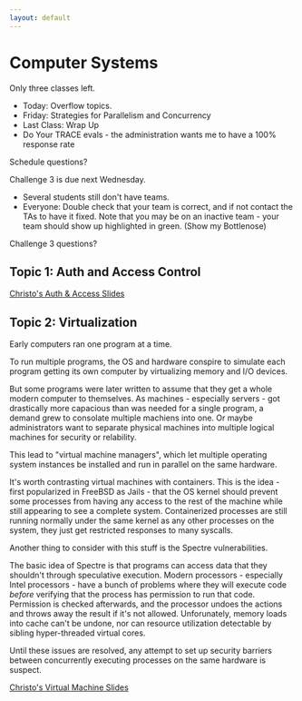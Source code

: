 ```yaml
---
layout: default
---
```


# Computer Systems

Only three classes left.

 - Today: Overflow topics.
 - Friday: Strategies for Parallelism and Concurrency
 - Last Class: Wrap Up
 - Do Your TRACE evals - the administration wants me to have a 100% response rate

Schedule questions?

Challenge 3 is due next Wednesday.

 - Several students still don't have teams.
 - Everyone: Double check that your team is correct, and if not contact the
   TAs to have it fixed. Note that you may be on an inactive team - your team
   should show up highlighted in green. (Show my Bottlenose)

Challenge 3 questions?


## Topic 1: Auth and Access Control

[Christo's Auth & Access Slides](http://www.ccs.neu.edu/home/ntuck/courses/2015/01/cs5600/slides/12_Auth_and_Access.pptx)


## Topic 2: Virtualization

Early computers ran one program at a time.

To run multiple programs, the OS and hardware conspire to simulate each program
getting its own computer by virtualizing memory and I/O devices.

But some programs were later written to assume that they get a whole modern
computer to themselves. As machines - especially servers - got drastically more
capacious than was needed for a single program, a demand grew to consolate
multiple machiens into one. Or maybe administrators want to separate physical
machines into multiple logical machines for security or relability.

This lead to "virtual machine managers", which let multiple operating system
instances be installed and run in parallel on the same hardware.

It's worth contrasting virtual machines with containers. This is the idea -
first popularized in FreeBSD as Jails - that the OS kernel should prevent some
processes from having any access to the rest of the machine while still
appearing to see a complete system. Containerized processes are still running
normally under the same kernel as any other processes on the system, they just
get restricted responses to many syscalls.

Another thing to consider with this stuff is the Spectre vulnerabilities.

The basic idea of Spectre is that programs can access data that they shouldn't
through speculative execution. Modern processors - especially Intel processors -
have a bunch of problems where they will execute code *before* verifying that
the process has permission to run that code. Permission is checked afterwards,
and the processor undoes the actions and throws away the result if it's not
allowed. Unforunately, memory loads into cache can't be undone, nor can resource
utilization detectable by sibling hyper-threaded virtual cores.

Until these issues are resolved, any attempt to set up security barriers between
concurrently executing processes on the same hardware is suspect.

[Christo's Virtual Machine Slides](http://www.ccs.neu.edu/home/ntuck/courses/2015/01/cs5600/slides/11_Virtual_Machines.pptx)




